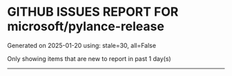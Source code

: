 
# GITHUB ISSUES REPORT FOR microsoft/pylance-release


Generated on 2025-01-20 using: stale=30, all=False


Only showing items that are new to report in past 1 day(s)


---





















